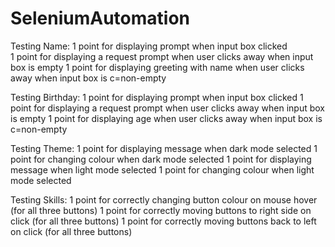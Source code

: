 # SeleniumAutomation

Testing Name:
1 point for displaying prompt when input box clicked <br/>
1 point for displaying a request prompt when user clicks away when input box is empty
1 point for displaying greeting with name when user clicks away when input box is c=non-empty

Testing Birthday:
1 point for displaying prompt when input box clicked
1 point for displaying a request prompt when user clicks away when input box is empty
1 point for displaying age when user clicks away when input box is c=non-empty

Testing Theme:
1 point for displaying message when dark mode selected
1 point for changing colour when dark mode selected
1 point for displaying message when light mode selected
1 point for changing colour when light mode selected

Testing Skills:
1 point for correctly changing button colour on mouse hover (for all three buttons)
1 point for correctly moving buttons to right side on click (for all three buttons)
1 point for correctly moving buttons back to left on click (for all three buttons)
